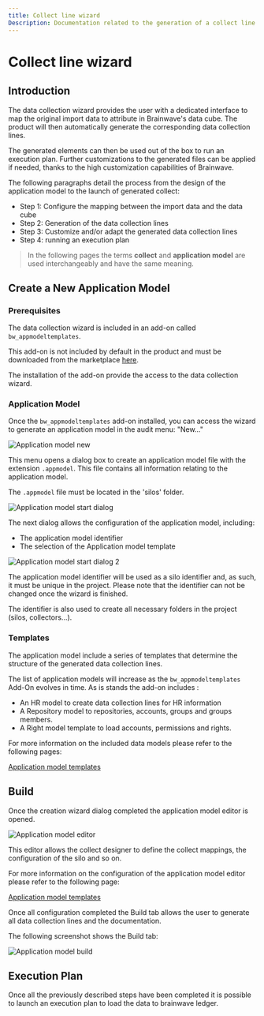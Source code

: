```yaml
---
title: Collect line wizard
Description: Documentation related to the generation of a collect line
---
```


# Collect line wizard

## Introduction

The data collection wizard provides the user with a dedicated interface to map the original import data to attribute in Brainwave's data cube. The product will then automatically generate the corresponding data collection lines.

The generated elements can then be used out of the box to run an execution plan. Further customizations to the generated files can be applied if needed, thanks to the high customization capabilities of Brainwave.

The following paragraphs detail the process from the design of the application model to the launch of generated collect:

- Step 1: Configure the mapping between the import data and the data cube
- Step 2: Generation of the data collection lines
- Step 3: Customize and/or adapt the generated data collection lines
- Step 4: running an execution plan

> In the following pages the terms **collect** and **application model** are used interchangeably and have the same meaning.

## Create a New Application Model

### Prerequisites

The data collection wizard is included in an add-on called `bw_appmodeltemplates`.

This add-on is not included by default in the product and must be downloaded from the marketplace [here](https://marketplace.brainwavegrc.com/).

The installation of the add-on provide the access to the data collection wizard.

### Application Model

Once the `bw_appmodeltemplates` add-on installed, you can access the wizard to generate an application model in the audit menu: "New..."

![Application model new](./images/new_appmodel.png "Application model new")

This menu opens a dialog box to create an application model file with the extension `.appmodel`. This file contains all information relating to the application model.

The `.appmodel` file must be located in the 'silos' folder.

![Application model start dialog](./images/application_model_wizard_1.png "Application model start dialog")

The next dialog allows the configuration of the application model, including:

- The application model identifier
- The selection of the Application model template

![Application model start dialog 2](./images/application_model_wizard_2.png "Application model start dialog 2")

The application model identifier will be used as a silo identifier and, as such, it must be unique in the project. Please note that the identifier can not be changed once the wizard is finished.

The identifier is also used to create all necessary folders in the project (silos, collectors...).

### Templates

The application model include a series of templates that determine the structure of the generated data collection lines.

The list of application models will increase as the `bw_appmodeltemplates` Add-On evolves in time. As is stands the add-on includes :

- An HR model to create data collection lines for HR information
- A Repository model to repositories, accounts, groups and groups members.
- A Right model template to load accounts, permissions and rights.

For more information on the included data models please refer to the following pages:

[Application model templates](collect-wizard-templates)

## Build

Once the creation wizard dialog completed the application model editor is opened.

![Application model editor](./images/appmodel_editor.png "Application model editor")

This editor allows the collect designer to define the collect mappings, the configuration of the silo and so on.

For more information on the configuration of the application model editor please refer to the following page:

[Application model templates](collect-wizard-templates)

Once all configuration completed the Build tab allows the user to generate all data collection lines and the documentation.

The following screenshot shows the Build tab:

![Application model build](./images/appmodel_editor_build.png "Application model build")

## Execution Plan

Once all the previously described steps have been completed it is possible to launch an execution plan to load the data to brainwave ledger.
